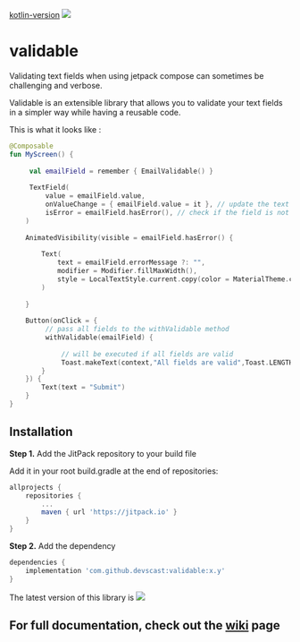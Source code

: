 [kotlin-version](https://img.shields.io/badge/kotlin-1.4.31-orange)
[![](https://jitpack.io/v/devscast/validable.svg)](https://jitpack.io/#devscast/validable)

# validable

Validating text fields when using jetpack compose can sometimes be challenging and verbose.

Validable is an extensible library that allows you to validate your text fields in a simpler way while having a reusable code.

This is what it looks like :

```kotlin  
@Composable  
fun MyScreen() { 
 
     val emailField = remember { EmailValidable() }  
     
     TextField(  
	     value = emailField.value,
	     onValueChange = { emailField.value = it }, // update the text  
		 isError = emailField.hasError(), // check if the field is not valid    
	)  
  
	AnimatedVisibility(visible = emailField.hasError() {
	
	    Text(
            text = emailField.errorMessage ?: "",
            modifier = Modifier.fillMaxWidth(),
            style = LocalTextStyle.current.copy(color = MaterialTheme.colors.error)
        )
        
	}  
	
	Button(onClick = {  
		 // pass all fields to the withValidable method 
		 withValidable(emailField) {  
		 
			 // will be executed if all fields are valid 		
			 Toast.makeText(context,"All fields are valid",Toast.LENGTH_SHORT).show() 
		} 
	}) { 
		Text(text = "Submit") 
	}  
}  
```

## Installation

**Step 1.** Add the JitPack repository to your build file

Add it in your root build.gradle at the end of repositories:

```groovy
allprojects {
    repositories {
        ...
        maven { url 'https://jitpack.io' }
    }
}
```

**Step 2.** Add the dependency

```groovy
dependencies {
    implementation 'com.github.devscast:validable:x.y'
}
```

The latest version of this library is [![](https://jitpack.io/v/devscast/validable.svg)](https://jitpack.io/#devscast/validable)

## For full documentation, check out the [wiki](https://github.com/devscast/validable/wiki) page
